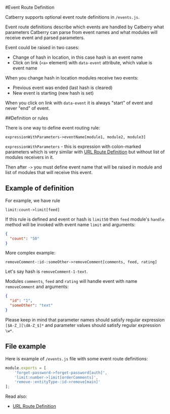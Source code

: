 #Event Route Definition

Catberry supports optional event route definitions in `/events.js`.

Event route definitions describe which events are handled by Catberry 
what parameters Catberry can parse from event names and what modules will
receive event and parsed parameters.

Event could be raised in two cases:
* Change of hash in location, in this case hash is an event name
* Click on link (`<a>` element) with `data-event` attribute, which value
is event name

When you change hash in location modules receive two events:
* Previous event was ended (last hash is cleared)
* New event is starting (new hash is set)

When you click on link with `data-event` it is always "start" of event and never
"end" of event.

##Definition or rules

There is one way to define event routing rule:

```
expressionWithParameters->eventName[module1, module2, module3]
```

`expressionWithParameters` - this is expression with colon-marked parameters
which is very similar with [URL Route Definition](url-route-definition.md) but
without list of modules receivers in it.

Then after `->` you must define event name that will be raised in module and
list of modules that will receive this event.

## Example of definition
For example, we have rule 
```
limit:count->limit[feed]
```
If this rule is defined and event or hash is `limit50` then `feed` module's 
`handle` method will be invoked with event name `limit` and arguments: 
```json
{
  "count": "50"
}
```

More complex example:
```
removeComment-:id-:someOther->removeComment[comments, feed, rating]
```

Let's say hash is `removeComment-1-text`.

Modules `comments`, `feed` and `rating` will handle event with name 
`removeComment` and arguments:
```json
{
  "id": "1",
  "someOther": "text"
}
```

Please keep in mind that parameter names should satisfy regular expression
`[$A-Z_][\dA-Z_$]*` and parameter values should satisfy regular expression
`\w*`.

## File example
Here is example of `/events.js` file with some event route definitions:

```javascript
module.exports = [
	'forget-password->forget-password[auth]',
	'limit:number->limit[orderComments]',
	'remove-:entityType-:id->remove[main]'
];
```

Read also:
 
 * [URL Route Definition](url-route-definition.md)
